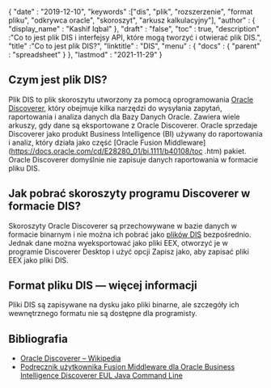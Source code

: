 {
  "date" : "2019-12-10",
  "keywords" :["dis", "plik", "rozszerzenie", "format pliku", "odkrywca oracle", "skoroszyt", "arkusz kalkulacyjny"],
  "author" : {
    "display_name" : "Kashif Iqbal"
},
  "draft" : "false",
  "toc" : true,
  "description" :"Co to jest plik DIS i interfejsy API, które mogą tworzyć i otwierać plik DIS.",
  "title" :"Co to jest plik DIS?",
  "linktitle" : "DIS",
  "menu" : {
    "docs" : {
      "parent" : "spreadsheet"
}
},
  "lastmod" : "2021-11-29"
}

## Czym jest plik DIS?

Plik DIS to plik skoroszytu utworzony za pomocą oprogramowania [Oracle Discoverer](https://docs.oracle.com/cd/E28389_01/bi.1111/b40107/overview.htm), który obejmuje kilka narzędzi do wysyłania zapytań, raportowania i analiza danych dla Bazy Danych Oracle. Zawiera wiele arkuszy, gdy dane są eksportowane z Oracle Discoverer. Oracle sprzedaje Discoverer jako produkt Business Intelligence (BI) używany do raportowania i analiz, który działa jako część [Oracle Fusion Middleware](https://docs.oracle.com/cd/E28280_01/bi.1111/b40108/toc .htm) pakiet. Oracle Discoverer domyślnie nie zapisuje danych raportowania w formacie pliku DIS.

## Jak pobrać skoroszyty programu Discoverer w formacie DIS?

Skoroszyty Oracle Discoverer są przechowywane w bazie danych w formacie binarnym i nie można ich pobrać jako [plików DIS](https://forums.oracle.com/ords/apexds/post/can-i-download-all-discoverer-workbooks-to-my-computer-4127) bezpośrednio. Jednak dane można wyeksportować jako pliki EEX, otworzyć je w programie Discoverer Desktop i użyć opcji Zapisz jako, aby zapisać pliki EEX jako pliki DIS.

## Format pliku DIS — więcej informacji

Pliki DIS są zapisywane na dysku jako pliki binarne, ale szczegóły ich wewnętrznego formatu nie są dostępne dla programisty.

## Bibliografia

* [Oracle Discoverer – Wikipedia](https://en.wikipedia.org/wiki/Oracle_Discoverer)
* [Podręcznik użytkownika Fusion Middleware dla Oracle Business Intelligence Discoverer EUL Java Command Line](https://docs.oracle.com/cd/E28280_01/bi.1111/b40108/toc.htm)

